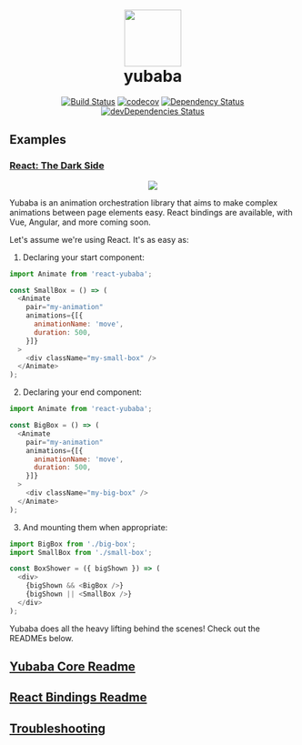 

<h1 align="center">
  <img src="https://github.com/madou/yubaba/blob/master/icon.png?raw=true" style="margin:0 auto;width:100px;height:100px;" />
  <div align="center">
    yubaba
  </div>
</h1>
<div align="center">
  <a href="https://travis-ci.org/madou/yubaba"><img alt="Build Status" src="https://travis-ci.org/madou/yubaba.svg?branch=master"></a>
  <a href="https://codecov.io/gh/madou/yubaba"><img alt="codecov" src="https://codecov.io/gh/madou/yubaba/branch/master/graph/badge.svg"></a>
  <a href="https://david-dm.org/madou/yubaba"><img alt="Dependency Status" src="http://img.shields.io/david/madou/yubaba.svg?style=flat-squarer"></a>
  <a href="https://david-dm.org/madou/yubaba?type=dev"><img alt="devDependencies Status" src="https://david-dm.org/madou/yubaba/dev-status.svg"></a>
</div>

## Examples

### [React: The Dark Side](https://github.com/madou/yubaba/tree/master/packages/react/test/examples/dark-side/)

<p align="center">
  <a href="https://madou.github.io/yubaba/"><img src="https://github.com/madou/yubaba/blob/master/packages/react/test/examples/dark-side/example.gif?raw=true" style="margin:0 auto" /></a>
</p>

Yubaba is an animation orchestration library that aims to make complex animations between page elements easy. React bindings are available, with Vue, Angular, and more coming soon.

Let's assume we're using React. It's as easy as:

1. Declaring your start component:

```javascript
import Animate from 'react-yubaba';

const SmallBox = () => (
  <Animate
    pair="my-animation"
    animations={[{
      animationName: 'move',
      duration: 500,
    }]}
  >
    <div className="my-small-box" />
  </Animate>
);
```

2. Declaring your end component:

```javascript
import Animate from 'react-yubaba';

const BigBox = () => (
  <Animate
    pair="my-animation"
    animations={[{
      animationName: 'move',
      duration: 500,
    }]}
  >
    <div className="my-big-box" />
  </Animate>
);
```

3. And mounting them when appropriate:

```javascript
import BigBox from './big-box';
import SmallBox from './small-box';

const BoxShower = ({ bigShown }) => (
  <div>
    {bigShown && <BigBox />}
    {bigShown || <SmallBox />}
  </div>
);
```

Yubaba does all the heavy lifting behind the scenes! Check out the READMEs below.

## [Yubaba Core Readme](https://github.com/madou/yubaba/blob/master/packages/core/README.md)

## [React Bindings Readme](https://github.com/madou/yubaba/blob/master/packages/react/README.md)

## [Troubleshooting](https://github.com/madou/yubaba/blob/master/TROUBLESHOOTING.md)
